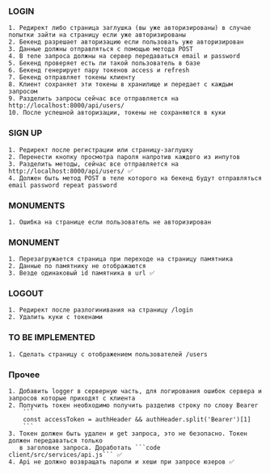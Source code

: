 ### LOGIN
    1. Редирект либо страница заглушка (вы уже авторизированы) в случае попытки зайти на страницу если уже авторизированы
    2. Бекенд разрешает авторизацию если пользовать уже авторизирован
    3. Данные должны отправляться с помощью метода POST
    4. В теле запроса должны на сервер передаваться email и password
    5. Бекенд проверяет есть ли такой пользователь в базе
    6. Бекенд генерирует пару токенов access и refresh
    7. Бекенд отправляет токены клиенту
    8. Клиент сохраняет эти токены в хранилище и передает с каждым запросом
    9. Разделить запросы сейчас все отправляется на http://localhost:8000/api/users/
    10. После успешной авторизации, токены не сохраняются в куки

### SIGN UP
    1. Редирект после регистрации или страницу-заглушку
    2. Перенести кнопку просмотра пароля напротив каждого из инпутов
    3. Разделить методы, сейчас все отправляется на http://localhost:8000/api/users/ ✅
    4. Должен быть метод POST в теле которого на бекенд будут отправляться email password repeat password

### MONUMENTS
    1. Ошибка на странице если пользователь не авторизирован

### MONUMENT
    1. Перезагружается страница при переходе на страницу памятника
    2. Данные по памятнику не отображаются
    3. Везде одинаковый id памятника в url ✅

### LOGOUT
    1. Редирект после разлогинивания на страницу /login
    2. Удалить куки с токенами
    
### TO BE IMPLEMENTED
    1. Сделать страницу с отображением пользователей /users

### Прочее
    1. Добавить logger в серверную часть, для логирования ошибок сервера и запросов которые приходят с клиента
    2. Получить токен необходимо получить разделив строку по слову Bearer
        ``` 
        const accessToken = authHeader && authHeader.split('Bearer')[1]
        ```
    3. Токен должен быть удален и get запроса, это не безопасно. Токен должен передаваться только
       в заголовке запроса. Доработать ```code client/src/services/api.js``` ✅
    4. Api не должно возвращать пароли и хеши при запросе юзеров ✅